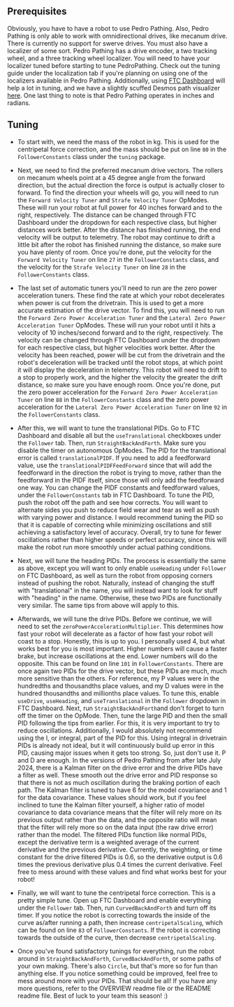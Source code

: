 ## Prerequisites
Obviously, you have to have a robot to use Pedro Pathing. Also, Pedro Pathing is only able to work
with omnidirectional drives, like mecanum drive. There is currently no support for swerve drives.
You must also have a localizer of some sort. Pedro Pathing has a drive encoder, a two tracking wheel,
and a three tracking wheel localizer. You will need to have your localizer tuned before starting to
tune PedroPathing. Check out the tuning guide under the localization tab if you're planning on using one of the
localizers available in Pedro Pathing. Additionally, using [FTC Dashboard](http://192.168.43.1:8080/dash)
will help a lot in tuning, and we have a slightly scuffed Desmos path visualizer [here](https://www.desmos.com/calculator/3so1zx0hcd).
One last thing to note is that Pedro Pathing operates in inches and radians.

## Tuning
* To start with, we need the mass of the robot in kg. This is used for the centripetal force
  correction, and the mass should be put on line `80` in the `FollowerConstants` class under the
  `tuning` package.

* Next, we need to find the preferred mecanum drive vectors. The rollers on mecanum wheels point at a
  45 degree angle from the forward direction, but the actual direction the force is output is actually
  closer to forward. To find the direction your wheels will go, you will need to run the
  `Forward Velocity Tuner` and `Strafe Velocity Tuner` OpModes. These will run your robot at full
  power for 40 inches forward and to the right, respectively. The distance can be changed through FTC
  Dashboard under the dropdown for each respective class, but higher distances work better. After the
  distance has finished running, the end velocity will be output to telemetry. The robot may continue
  to drift a little bit after the robot has finished running the distance, so make sure you have
  plenty of room. Once you're done, put the velocity for the `Forward Velocity Tuner` on line `27` in
  the `FollowerConstants` class, and the velocity for the `Strafe Velocity Tuner` on line `28` in the
  `FollowerConstants` class.

* The last set of automatic tuners you'll need to run are the zero power acceleration tuners. These
  find the rate at which your robot decelerates when power is cut from the drivetrain. This is used to
  get a more accurate estimation of the drive vector. To find this, you will need to run the
  `Forward Zero Power Acceleration Tuner` and the `Lateral Zero Power Acceleration Tuner` OpModes.
  These will run your robot until it hits a velocity of 10 inches/second forward and to the right,
  respectively. The velocity can be changed through FTC Dashboard under the dropdown for each
  respective class, but higher velocities work better. After the velocity has been reached, power will
  be cut from the drivetrain and the robot's deceleration will be tracked until the robot stops, at
  which point it will display the deceleration in telemetry. This robot will need to drift to a stop
  to properly work, and the higher the velocity the greater the drift distance, so make sure you have
  enough room. Once you're done, put the zero power acceleration for the
  `Forward Zero Power Acceleration Tuner` on line `88` in the `FollowerConstants` class and the zero
  power acceleration for the `Lateral Zero Power Acceleration Tuner` on line `92` in the
  `FollowerConstants` class.

* After this, we will want to tune the translational PIDs. Go to FTC Dashboard and disable all but
  the `useTranslational` checkboxes under the `Follower` tab. Then, run `StraightBackAndForth`. Make
  sure you disable the timer on autonomous OpModes. The PID for the translational error is called
  `translationalPIDF`.  If you need to add a feedforward value, use the `translationalPIDFFeedForward`
  since that will add the feedforward in the direction the robot is trying to move, rather than the
  feedforward in the PIDF itself, since those will only add the feedforward one way. You can change
  the PIDF constants and feedforward values, under the `FollowerConstants` tab in FTC Dashboard.
  To tune the PID, push the robot off the path and see how corrects. You will want to alternate sides
  you push to reduce field wear and tear as well as push with varying power and distance. I would 
  recommend tuning the PID so that it is capable of correcting while minimizing oscillations and still
  achieving a satisfactory level of accuracy. Overall, try to tune for fewer oscillations rather than
  higher speeds or perfect accuracy, since this will make the robot run more smoothly under actual
  pathing conditions.

* Next, we will tune the heading PIDs. The process is essentially the same as above, except you will
  want to only enable `useHeading` under `Follower` on FTC Dashboard, as well as turn the robot from
  opposing corners instead of pushing the robot. Naturally, instead of changing the stuff with
  "translational" in the name, you will instead want to look for stuff with "heading" in the name.
  Otherwise, these two PIDs are functionally very similar. The same tips from above will apply to this.

* Afterwards, we will tune the drive PIDs. Before we continue, we will need to set the
  `zeroPowerAccelerationMultiplier`. This determines how fast your robot will decelerate as a factor
  of how fast your robot will coast to a stop. Honestly, this is up to you. I personally used 4, but
  what works best for you is most important. Higher numbers will cause a faster brake, but increase
  oscillations at the end. Lower numbers will do the opposite. This can be found on line `101` in
  `FollowerConstants`. There are once again two PIDs for the drive vector, but these PIDs are much,
  much more sensitive than the others. For reference, my P values were in the hundredths and
  thousandths place values, and my D values were in the hundred thousandths and millionths place
  values. To tune this, enable `useDrive`, `useHeading`, and `useTranslational` in the `Follower`
  dropdown in FTC Dashboard. Next, run `StraightBackAndForth`and don't forget to turn off the timer on
  the OpMode. Then, tune the large PID and then the small PID following the tips from earlier. For
  this, it is very important to try to reduce oscillations. Additionally, I would absolutely not
  recommend using the I, or integral, part of the PID for this. Using integral in drivetrain PIDs is
  already not ideal, but it will continuously build up error in this PID, causing major issues when
  it gets too strong. So, just don't use it. P and D are enough. In the versions of Pedro Pathing
  from after late July 2024, there is a Kalman filter on the drive error and the drive PIDs have a
  filter as well. These smooth out the drive error and PID response so that there is not as much
  oscillation during the braking portion of each path. The Kalman filter is tuned to have 6 for the
  model covariance and 1 for the data covariance. These values should work, but if you feel inclined
  to tune the Kalman filter yourself, a higher ratio of model covariance to data covariance means that
  the filter will rely more on its previous output rather than the data, and the opposite ratio will
  mean that the filter will rely more so on the data input (the raw drive error) rather than the model.
  The filtered PIDs function like normal PIDs, except the derivative term is a weighted average of the
  current derivative and the previous derivative. Currently, the weighting, or time constant for the
  drive filtered PIDs is 0.6, so the derivative output is 0.6 times the previous derivative plus 0.4
  times the current derivative. Feel free to mess around with these values and find what works best
  for your robot!

* Finally, we will want to tune the centripetal force correction. This is a pretty simple tune. Open
  up FTC Dashboard and enable everything under the `Follower` tab. Then, run `CurvedBackAndForth`
  and turn off its timer. If you notice the robot is correcting towards the inside of the curve
  as/after running a path, then increase `centripetalScaling`, which can be found on line `83` of
  `FollowerConstants`. If the robot is correcting towards the outside of the curve, then decrease
  `centripetalScaling`.

* Once you've found satisfactory tunings for everything, run the robot around in
  `StraightBackAndForth`, `CurvedBackAndForth`, or some paths of your own making. There's also
  `Circle`, but that's more so for fun than anything else. If you notice something could be improved,
  feel free to mess around more with your PIDs. That should be all! If you have any more questions,
  refer to the OVERVIEW readme file or the README readme file. Best of luck to your team this season! :)